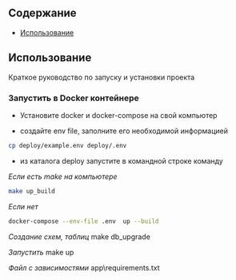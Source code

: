
## Содержание
- [Использование](#использование)


## Использование
Краткое руководство по запуску и установки проекта


### Запустить в Docker контейнере

- Установите docker и docker-compose на свой компьютер

- создайте env file, заполните его необходимой информацией

```sh
cp deploy/example.env deploy/.env
```

- из каталога deploy запустите в командной строке команду

*Если есть make на компьютере*

```sh
make up_build
```
*Если нет*

```sh
docker-compose --env-file .env  up --build
```

*Создание схем, таблиц*
make db_upgrade

*Запустить*
make up






*Файл с зависимостями*
app\requirements.txt

